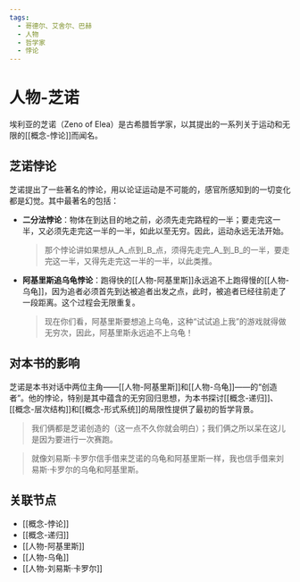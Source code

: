 ```yaml
---
tags:
  - 哥德尔、艾舍尔、巴赫
  - 人物
  - 哲学家
  - 悖论
---
```


# 人物-芝诺

埃利亚的芝诺（Zeno of Elea）是古希腊哲学家，以其提出的一系列关于运动和无限的[[概念-悖论]]而闻名。

## 芝诺悖论

芝诺提出了一些著名的悖论，用以论证运动是不可能的，感官所感知到的一切变化都是幻觉。其中最著名的包括：

*   **二分法悖论**：物体在到达目的地之前，必须先走完路程的一半；要走完这一半，又必须先走完这一半的一半，如此以至无穷。因此，运动永远无法开始。

    > 那个悖论讲如果想从_A_点到_B_点，须得先走完_A_到_B_的一半，要走完这一半，又得先走完这一半的一半，以此类推。

*   **阿基里斯追乌龟悖论**：跑得快的[[人物-阿基里斯]]永远追不上跑得慢的[[人物-乌龟]]，因为追者必须首先到达被追者出发之点，此时，被追者已经往前走了一段距离。这个过程会无限重复。

    > 现在你们看，阿基里斯要想追上乌龟，这种“试试追上我”的游戏就得做无穷次，因此，阿基里斯永远追不上乌龟！

## 对本书的影响

芝诺是本书对话中两位主角——[[人物-阿基里斯]]和[[人物-乌龟]]——的“创造者”。他的悖论，特别是其中蕴含的无穷回归思想，为本书探讨[[概念-递归]]、[[概念-层次结构]]和[[概念-形式系统]]的局限性提供了最初的哲学背景。

> 我们俩都是芝诺创造的（这一点不久你就会明白）；我们俩之所以呆在这儿是因为要进行一次赛跑。

> 就像刘易斯·卡罗尔信手借来芝诺的乌龟和阿基里斯一样，我也信手借来刘易斯·卡罗尔的乌龟和阿基里斯。

## 关联节点

*   [[概念-悖论]]
*   [[概念-递归]]
*   [[人物-阿基里斯]]
*   [[人物-乌龟]]
*   [[人物-刘易斯·卡罗尔]]

